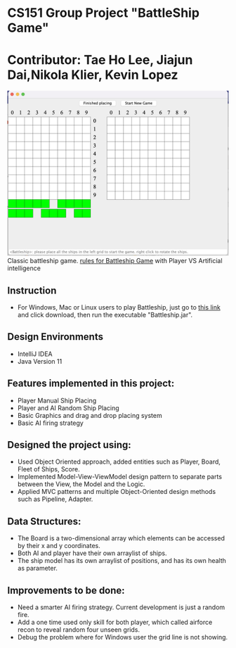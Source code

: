 # CS151 Group Project "BattleShip Game"
# Contributor: Tae Ho Lee, Jiajun Dai,Nikola Klier, Kevin Lopez
![alt text](img/gameplay_screenshot.png)
Classic battleship game. [rules for Battleship Game](https://en.wikipedia.org/wiki/Battleship_(game)) with Player VS Artificial intelligence
## Instruction
* For Windows, Mac or Linux users to play Battleship, just go to [this link](https://github.com/Lee-Taeho/BattleShip/blob/fixed2/Battleship.jar) and click download, then run the executable "Battleship.jar".

## Design Environments
* IntelliJ IDEA
* Java Version 11

## Features implemented in this project:
* Player Manual Ship Placing
* Player and AI Random Ship Placing
* Basic Graphics and drag and drop placing system
* Basic AI firing strategy

## Designed the project using:
* Used Object Oriented approach, added entities such as Player, Board, Fleet of Ships, Score.
* Implemented Model-View-ViewModel design pattern to separate parts between the View, the Model and the Logic.
* Applied MVC patterns and multiple Object-Oriented design methods such as Pipeline, Adapter. 

## Data Structures:
* The Board is a two-dimensional array which elements can be accessed by their x and y coordinates.
* Both AI and player have their own arraylist of ships.
* The ship model has its own arraylist of positions, and has its own health as parameter.

## Improvements to be done:
* Need a smarter AI firing strategy. Current development is just a random fire.
* Add a one time used only skill for both player, which called airforce recon to reveal random four unseen grids.
* Debug the problem where for Windows user the grid line is not showing.
